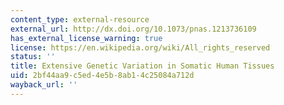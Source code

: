 ```yaml
---
content_type: external-resource
external_url: http://dx.doi.org/10.1073/pnas.1213736109
has_external_license_warning: true
license: https://en.wikipedia.org/wiki/All_rights_reserved
status: ''
title: Extensive Genetic Variation in Somatic Human Tissues
uid: 2bf44aa9-c5ed-4e5b-8ab1-4c25084a712d
wayback_url: ''
---
```

